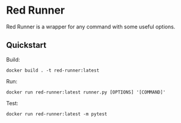 # Red Runner

Red Runner is a wrapper for any command with some useful options.

## Quickstart

Build:

`docker build . -t red-runner:latest`

Run:

`docker run red-runner:latest runner.py [OPTIONS] '[COMMAND]'`

Test:

`docker run red-runner:latest -m pytest`